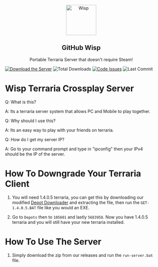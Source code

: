 <p align="center">
 <img width="100px" src="https://cdn.discordapp.com/attachments/850527489075970108/850758143524732938/Wisp_Logo.png" align="center" alt="Wisp" />
 <h2 align="center">GitHub Wisp</h2>
 <p align="center">Portable Terraria Server that doesn't require Steam!</p>
</p>

[![Download the Server](https://img.shields.io/badge/download-server-brightgreen?style=for-the-badge "Download")]( "Download")
![Total Downloads](https://img.shields.io/github/downloads/PringleCPP/Wisp-Terraria-Crossplay-Server/total?style=for-the-badge)
[![Code Issues](https://img.shields.io/github/issues/PringleCPP/Wisp-Terraria-Crossplay-Server?color=red&label=Code%20Issues&style=for-the-badge)](https://google.com)
![Last Commit](https://img.shields.io/github/last-commitPringleCPP/Wisp-Terraria-Crossplay-Server?style=for-the-badge)

# Wisp Terraria Crossplay Server

Q: What is this?

A: Its a terraria server system that allows PC and Mobile to play together.

Q: Why should I use this?

A: Its an easy way to play with your friends on terraria.

Q: How do I get my server IP?

A: Go to your command prompt and type in "ipconfig" then your IPv4 should be the IP of the server.

# How To Downgrade Your Terraria Client
1. You will need 1.4.0.5 terraria, you can get this by downloading our modified [Depot Downloader]() and extracting the file, then run the `GET-1.4.0.5.BAT` file like you would an EXE.

2. Go to `Depots` then to `105601` and lastly `5683958`. Now you have 1.4.0.5 terraria and you will still have your new terraria installed.

# How To Use The Server
1. Simply download the zip from our releases and run the `run-server.bat` file.
